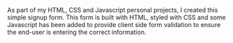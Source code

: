 As part of my HTML, CSS and Javascript personal projects, I created this simple signup form. 
This form is built with HTML, styled with CSS and some Javascript has been added to provide client side form validation to ensure the end-user is entering the correct information.
